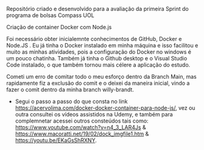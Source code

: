 Repositório criado e desenvolvido para a avaliação da primeira Sprint do programa de bolsas Compass UOL

Criação de container Docker com Node.js

Foi necessário obter inicialemnte conhecimentos de GitHub, Docker e Node.JS . Eu já tinha o Docker instalado em minha máquina e isso facilitou e muito as minhas atividades, pois a configuração do Docker no windows é um pouco chatinha. Também já tinha o Github desktop e o Visual Studio Code instalado, o que também tornou mais célere a aplicação do estudo. 

Cometi um erro de comitar todo o meu esforço dentro da Branch Main, mas rapidamente fiz a exclusão do comit e o deixei da maneira inicial, vindo a fazer o comit dentro da minha branch willy-brandt. 

- Segui o passo a passo do que consta no link https://acervolima.com/docker-docker-container-para-node-js/, vez ou outra consultei os vídeos assistidos na Udemy, e também para complemnetar acessei outros consteúdos tais como: https://www.youtube.com/watch?v=n4_3_LAR4Js & https://www.macoratti.net/19/02/dock_imgfile1.htm & https://youtu.be/EKaGsShRXNY. 

